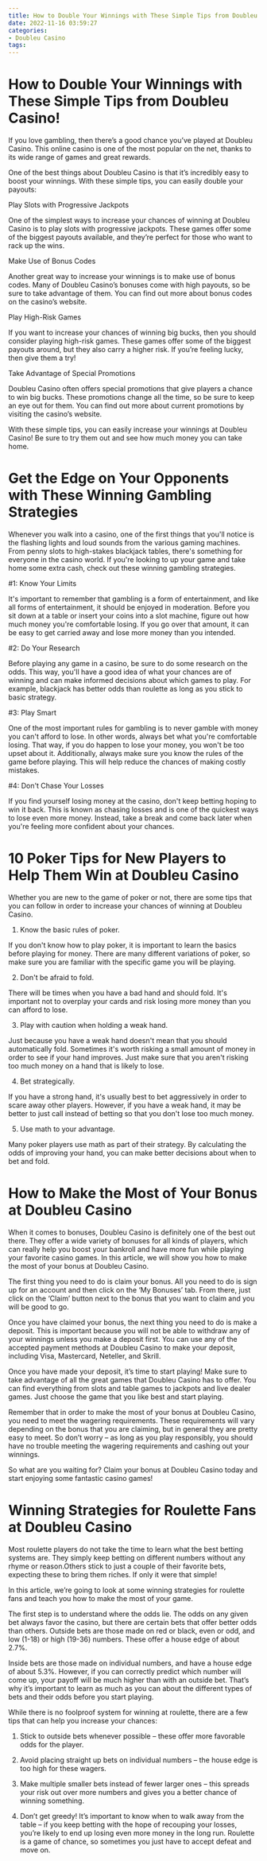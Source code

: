 ```yaml
---
title: How to Double Your Winnings with These Simple Tips from Doubleu Casino!
date: 2022-11-16 03:59:27
categories:
- Doubleu Casino
tags:
---
```



#  How to Double Your Winnings with These Simple Tips from Doubleu Casino!

If you love gambling, then there’s a good chance you’ve played at Doubleu Casino. This online casino is one of the most popular on the net, thanks to its wide range of games and great rewards.

One of the best things about Doubleu Casino is that it’s incredibly easy to boost your winnings. With these simple tips, you can easily double your payouts:

Play Slots with Progressive Jackpots

One of the simplest ways to increase your chances of winning at Doubleu Casino is to play slots with progressive jackpots. These games offer some of the biggest payouts available, and they’re perfect for those who want to rack up the wins.

Make Use of Bonus Codes

Another great way to increase your winnings is to make use of bonus codes. Many of Doubleu Casino’s bonuses come with high payouts, so be sure to take advantage of them. You can find out more about bonus codes on the casino’s website.

Play High-Risk Games

If you want to increase your chances of winning big bucks, then you should consider playing high-risk games. These games offer some of the biggest payouts around, but they also carry a higher risk. If you’re feeling lucky, then give them a try!

Take Advantage of Special Promotions

Doubleu Casino often offers special promotions that give players a chance to win big bucks. These promotions change all the time, so be sure to keep an eye out for them. You can find out more about current promotions by visiting the casino’s website.


With these simple tips, you can easily increase your winnings at Doubleu Casino! Be sure to try them out and see how much money you can take home.

#  Get the Edge on Your Opponents with These Winning Gambling Strategies

Whenever you walk into a casino, one of the first things that you'll notice is the flashing lights and loud sounds from the various gaming machines. From penny slots to high-stakes blackjack tables, there's something for everyone in the casino world. If you're looking to up your game and take home some extra cash, check out these winning gambling strategies.

#1: Know Your Limits

It's important to remember that gambling is a form of entertainment, and like all forms of entertainment, it should be enjoyed in moderation. Before you sit down at a table or insert your coins into a slot machine, figure out how much money you're comfortable losing. If you go over that amount, it can be easy to get carried away and lose more money than you intended.

#2: Do Your Research

Before playing any game in a casino, be sure to do some research on the odds. This way, you'll have a good idea of what your chances are of winning and can make informed decisions about which games to play. For example, blackjack has better odds than roulette as long as you stick to basic strategy.

#3: Play Smart

One of the most important rules for gambling is to never gamble with money you can't afford to lose. In other words, always bet what you're comfortable losing. That way, if you do happen to lose your money, you won't be too upset about it. Additionally, always make sure you know the rules of the game before playing. This will help reduce the chances of making costly mistakes.

#4: Don't Chase Your Losses

If you find yourself losing money at the casino, don't keep betting hoping to win it back. This is known as chasing losses and is one of the quickest ways to lose even more money. Instead, take a break and come back later when you're feeling more confident about your chances.

#  10 Poker Tips for New Players to Help Them Win at Doubleu Casino

Whether you are new to the game of poker or not, there are some tips that you can follow in order to increase your chances of winning at Doubleu Casino.

1. Know the basic rules of poker.

If you don't know how to play poker, it is important to learn the basics before playing for money. There are many different variations of poker, so make sure you are familiar with the specific game you will be playing.

2. Don't be afraid to fold.

There will be times when you have a bad hand and should fold. It's important not to overplay your cards and risk losing more money than you can afford to lose.

3. Play with caution when holding a weak hand.

Just because you have a weak hand doesn't mean that you should automatically fold. Sometimes it's worth risking a small amount of money in order to see if your hand improves. Just make sure that you aren't risking too much money on a hand that is likely to lose.

4. Bet strategically.

If you have a strong hand, it's usually best to bet aggressively in order to scare away other players. However, if you have a weak hand, it may be better to just call instead of betting so that you don't lose too much money.

5. Use math to your advantage.

Many poker players use math as part of their strategy. By calculating the odds of improving your hand, you can make better decisions about when to bet and fold.

#  How to Make the Most of Your Bonus at Doubleu Casino 

When it comes to bonuses, Doubleu Casino is definitely one of the best out there. They offer a wide variety of bonuses for all kinds of players, which can really help you boost your bankroll and have more fun while playing your favorite casino games. In this article, we will show you how to make the most of your bonus at Doubleu Casino.

The first thing you need to do is claim your bonus. All you need to do is sign up for an account and then click on the ‘My Bonuses’ tab. From there, just click on the ‘Claim’ button next to the bonus that you want to claim and you will be good to go.

Once you have claimed your bonus, the next thing you need to do is make a deposit. This is important because you will not be able to withdraw any of your winnings unless you make a deposit first. You can use any of the accepted payment methods at Doubleu Casino to make your deposit, including Visa, Mastercard, Neteller, and Skrill.

Once you have made your deposit, it’s time to start playing! Make sure to take advantage of all the great games that Doubleu Casino has to offer. You can find everything from slots and table games to jackpots and live dealer games. Just choose the game that you like best and start playing.

Remember that in order to make the most of your bonus at Doubleu Casino, you need to meet the wagering requirements. These requirements will vary depending on the bonus that you are claiming, but in general they are pretty easy to meet. So don’t worry – as long as you play responsibly, you should have no trouble meeting the wagering requirements and cashing out your winnings.

So what are you waiting for? Claim your bonus at Doubleu Casino today and start enjoying some fantastic casino games!

#  Winning Strategies for Roulette Fans at Doubleu Casino

Most roulette players do not take the time to learn what the best betting systems are. They simply keep betting on different numbers without any rhyme or reason.Others stick to just a couple of their favorite bets, expecting these to bring them riches. If only it were that simple!

In this article, we’re going to look at some winning strategies for roulette fans and teach you how to make the most of your game.

The first step is to understand where the odds lie. The odds on any given bet always favor the casino, but there are certain bets that offer better odds than others. Outside bets are those made on red or black, even or odd, and low (1-18) or high (19-36) numbers. These offer a house edge of about 2.7%.

Inside bets are those made on individual numbers, and have a house edge of about 5.3%. However, if you can correctly predict which number will come up, your payoff will be much higher than with an outside bet. That’s why it’s important to learn as much as you can about the different types of bets and their odds before you start playing.

While there is no foolproof system for winning at roulette, there are a few tips that can help you increase your chances:

1) Stick to outside bets whenever possible – these offer more favorable odds for the player.

2) Avoid placing straight up bets on individual numbers – the house edge is too high for these wagers.

3) Make multiple smaller bets instead of fewer larger ones – this spreads your risk out over more numbers and gives you a better chance of winning something.

4) Don’t get greedy! It’s important to know when to walk away from the table – if you keep betting with the hope of recouping your losses, you’re likely to end up losing even more money in the long run. Roulette is a game of chance, so sometimes you just have to accept defeat and move on.